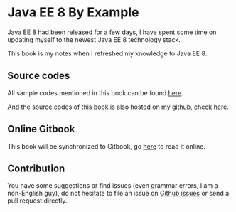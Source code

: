 # Java EE 8 By Example

Java EE 8 had been released for a few days, I have spent some time on updating myself to the newest Java EE 8 technology stack. 

This book is my notes when I refreshed my knowledge to Java EE 8.

## Source codes

All sample codes mentioned in this book can be found [here](https://github.com/hantsy/ee8-sandbox).

And the source codes of this book is also hosted on my github, check [here](https://github.com/hantsy/javaee8-by-example-gitbook).

## Online Gitbook

This book will be synchronized to Gitbook, go [here](https://hantsy.gitbooks.io/java-ee-8-by-example/content/) to read it online.

## Contribution

You have some suggestions or find issues (even grammar errors, I am a non-English guy), do not hesitate to file an issue on [Github issues](https://github.com/hantsy/javaee8-by-example-gitbook/issues) or send a pull request directly.


